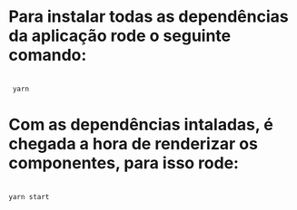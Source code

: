 <h1>Para instalar todas as dependências da aplicação rode o seguinte comando:</h1></br>
<code> yarn </code></br>
<h1>Com as dependências intaladas, é chegada a hora de renderizar os componentes, para isso rode:</h1></br>
<code>yarn start</code>
